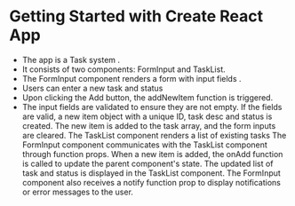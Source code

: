 # Getting Started with Create React App

- The app is a Task system .
- It consists of two components: FormInput and TaskList.
- The FormInput component renders a form with input fields .
- Users can enter a new task and status
- Upon clicking the Add button, the addNewItem function is triggered.
- The input fields are validated to ensure they are not empty.
  If the fields are valid, a new item object with a unique ID, task desc and status is created.
  The new item is added to the task array, and the form inputs are cleared.
  The TaskList component renders a list of existing tasks
  The FormInput component communicates with the TaskList component through function props.
  When a new item is added, the onAdd function is called to update the parent component's state.
  The updated list of task and status is displayed in the TaskList component.
  The FormInput component also receives a notify function prop to display notifications or error messages to the user.
